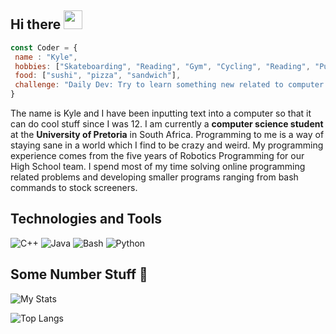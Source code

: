 ## Hi there <img src="https://raw.githubusercontent.com/MartinHeinz/MartinHeinz/master/wave.gif" width="30px">
```javascript
const Coder = {
 name : "Kyle",
 hobbies: ["Skateboarding", "Reading", "Gym", "Cycling", "Reading", "Puzzle Solving", "Youtube(watching)"],
 food: ["sushi", "pizza", "sandwich"],
 challenge: "Daily Dev: Try to learn something new related to computer science"
}
```

The name is Kyle and I have been inputting text into a computer so that it can do cool stuff since I was 12. I am currently a **computer science student** at the **University of Pretoria** in South Africa. Programming to me is a way of staying sane in a world which I find to be crazy and weird.
My programming experience comes from the five years of Robotics Programming for our High School team. I spend most of my time solving online
programming related problems and developing smaller programs ranging from bash commands to stock screeners.

## Technologies and Tools 
![C++](https://img.shields.io/badge/🔧-C++-blue)
![Java](https://img.shields.io/badge/🔧-Java-red)
![Bash](https://img.shields.io/badge/🔧-Bash-black)
![Python](https://img.shields.io/badge/🔧-Python-yellow)

## Some Number Stuff 🧮
![My Stats](https://github-readme-stats.vercel.app/api?username=sKorpion19091&show_icons=true&theme=nord)

![Top Langs](https://github-readme-stats.vercel.app/api/top-langs/?username=sKorpion19091&show_icons=true&theme=nord)
